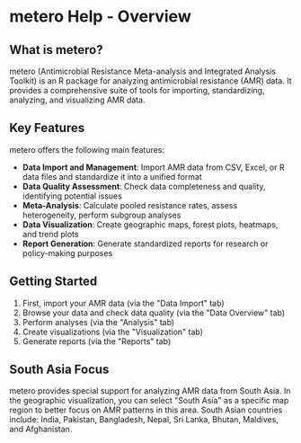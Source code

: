 # metero Help - Overview

## What is metero?

metero (Antimicrobial Resistance Meta-analysis and Integrated Analysis Toolkit) is an R package for analyzing antimicrobial resistance (AMR) data. It provides a comprehensive suite of tools for importing, standardizing, analyzing, and visualizing AMR data.

## Key Features

metero offers the following main features:

- **Data Import and Management**: Import AMR data from CSV, Excel, or R data files and standardize it into a unified format
- **Data Quality Assessment**: Check data completeness and quality, identifying potential issues
- **Meta-Analysis**: Calculate pooled resistance rates, assess heterogeneity, perform subgroup analyses
- **Data Visualization**: Create geographic maps, forest plots, heatmaps, and trend plots
- **Report Generation**: Generate standardized reports for research or policy-making purposes

## Getting Started

1. First, import your AMR data (via the "Data Import" tab)
2. Browse your data and check data quality (via the "Data Overview" tab)
3. Perform analyses (via the "Analysis" tab)
4. Create visualizations (via the "Visualization" tab)
5. Generate reports (via the "Reports" tab)

## South Asia Focus

metero provides special support for analyzing AMR data from South Asia. In the geographic visualization, you can select "South Asia" as a specific map region to better focus on AMR patterns in this area. South Asian countries include: India, Pakistan, Bangladesh, Nepal, Sri Lanka, Bhutan, Maldives, and Afghanistan. 
